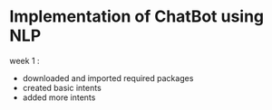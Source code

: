 # Implementation of ChatBot using NLP

week 1 :
- downloaded and imported required packages
- created basic intents
- added more intents
